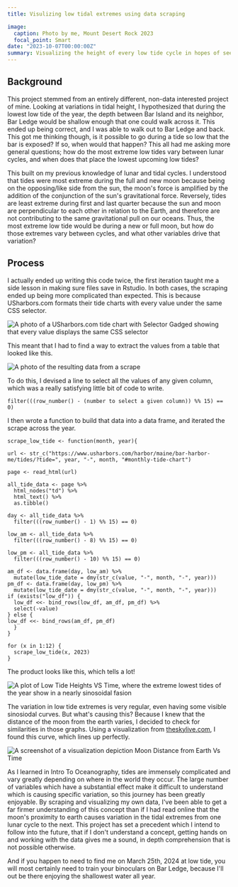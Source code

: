 ```yaml
---
title: Visulizing low tidal extremes using data scraping

image:
  caption: Photo by me, Mount Desert Rock 2023
  focal_point: Smart
date: "2023-10-07T00:00:00Z"
summary: Visualizing the height of every low tide cycle in hopes of seeing how low tides vary in the future, using data scraped from USharbors
---
```


## Background

This project stemmed from an entirely different, non-data interested project of mine. Looking at variations in tidal height, I hypothesized that during the lowest low tide of the year, the depth between Bar Island and its neighbor, Bar Ledge would be shallow enough that one could walk across it. This ended up being correct, and I was able to walk out to Bar Ledge and back. This got me thinking though, is it possible to go during a tide so low that the bar is exposed? If so, when would that happen? This all had me asking more general questions; how do the most extreme low tides vary between lunar cycles, and when does that place the lowest upcoming low tides?

This built on my previous knowledge of lunar and tidal cycles. I understood that tides were most extreme during the full and new moon because being on the opposing/like side from the sun, the moon's force is amplified by the addition of the conjunction of the sun's gravitational force. Reversely, tides are least extreme during first and last quarter because the sun and moon are perpendicular to each other in relation to the Earth, and therefore are not contributing to the same gravitational pull on our oceans. Thus, the most extreme low tide would be during a new or full moon, but how do those extremes vary between cycles, and what other variables drive that variation?

## Process
I actually ended up writing this code twice, the first iteration taught me a side lesson in making sure files save in Rstudio. In both cases, the scraping ended up being more complicated than expected. This is because USharbors.com formats their tide charts with every value under the same CSS selector.

![A photo of a USharbors.com tide chart with Selector Gadged showing that every value displays the same CSS selector](tide_chart.jpg)

This meant that I had to find a way to extract the values from a table that looked like this.

![A photo of the resulting data from a scrape](scraped_values.jpg)

To do this, I devised a line to select all the values of any given column, which was a really satisfying little bit of code to write.

```
filter(((row_number() - (number to select a given column)) %% 15) == 0)
```

I then wrote a function to build that data into a data frame, and iterated the scrape across the year.

```
scrape_low_tide <- function(month, year){

url <- str_c("https://www.usharbors.com/harbor/maine/bar-harbor-me/tides/?tide=", year, "-", month, "#monthly-tide-chart")

page <- read_html(url)

all_tide_data <- page %>% 
  html_nodes("td") %>% 
  html_text() %>% 
  as.tibble()

day <- all_tide_data %>% 
  filter(((row_number() - 1) %% 15) == 0)

low_am <- all_tide_data %>% 
  filter(((row_number() - 8) %% 15) == 0)

low_pm <- all_tide_data %>% 
  filter(((row_number() - 10) %% 15) == 0)

am_df <- data.frame(day, low_am) %>% 
  mutate(low_tide_date = dmy(str_c(value, "-", month, "-", year)))
pm_df <- data.frame(day, low_pm) %>% 
  mutate(low_tide_date = dmy(str_c(value, "-", month, "-", year)))
if (exists("low_df")) {
  low_df <<- bind_rows(low_df, am_df, pm_df) %>% 
  select(-value)
} else {
low_df <<- bind_rows(am_df, pm_df)
  }
}

for (x in 1:12) {
  scrape_low_tide(x, 2023)
}
```
The product looks like this, which tells a lot!

![A plot of Low Tide Heights VS Time, where the extreme lowest tides of the year show in a nearly sinosoidal fasion](TidalHeight.png)

The variation in low tide extremes is very regular, even having some visible sinosiodal curves. But what's causing this? Because I knew that the distance of the moon from the earth varies, I decided to check for similarities in those graphs. Using a visualization from [theskylive.com](theskylive.com/how-far-is-moon), I found this curve, which lines up perfectly.

![A screenshot of a visualization depiction Moon Distance from Earth Vs Time](moon_distance.jpg)

As I learned in Intro To Oceanography, tides are immensely complicated and vary greatly depending on where in the world they occur. The large number of variables which have a substantial effect make it difficult to understand which is causing specific variation, so this journey has been greatly enjoyable. By scraping and visualizing my own data, I've been able to get a far firmer understanding of this concept than if I had read online that the moon's proximity to earth causes variation in the tidal extremes from one lunar cycle to the next. This project has set a precedent which I intend to follow into the future, that if I don't understand a concept, getting hands on and working with the data gives me a sound, in depth comprehension that is not possible otherwise.

And if you happen to need to find me on March 25th, 2024 at low tide, you will most certainly need to train your binoculars on Bar Ledge, because I'll out be there enjoying the shallowest water all year.
